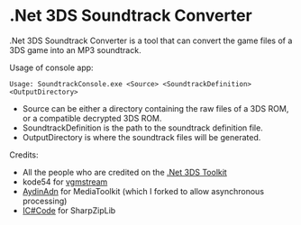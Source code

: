 # .Net 3DS Soundtrack Converter
.Net 3DS Soundtrack Converter is a tool that can convert the game files of a 3DS game into an MP3 soundtrack.

Usage of console app:
```
Usage: SoundtrackConsole.exe <Source> <SoundtrackDefinition> <OutputDirectory>
```
* Source can be either a directory containing the raw files of a 3DS ROM, or a compatible decrypted 3DS ROM.
* SoundtrackDefinition is the path to the soundtrack definition file.
* OutputDirectory is where the soundtrack files will be generated.

Credits:
* All the people who are credited on the [.Net 3DS Toolkit](https://github.com/evandixon/DotNet3dsToolkit)
* kode54 for [vgmstream](https://gitlab.kode54.net/kode54/vgmstream/)
* [AydinAdn](https://github.com/AydinAdn) for MediaToolkit (which I forked to allow asynchronous processing)
* [IC#Code](http://www.icsharpcode.net/) for SharpZipLib 